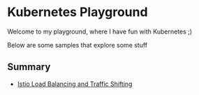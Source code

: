 # Kubernetes Playground

Welcome to my playground, where I have fun with Kubernetes ;)

Below are some samples that explore some stuff

## Summary
- [Istio Load Balancing and Traffic Shifting](./packages/load-balancing/README.md)
  